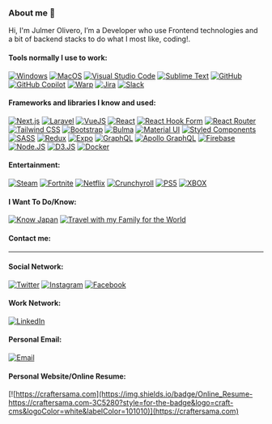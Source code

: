 ### About me 👋
Hi, I'm  Julmer Olivero, I’m a Developer who use Frontend technologies and a bit of backend stacks to do what I most like, coding!.


#### Tools normally I use to work:
[![Windows](https://img.shields.io/badge/Windows-0078D6?style=for-the-badge&logo=windows&logoColor=white&labelColor=101010)]()
[![MacOS](https://img.shields.io/badge/MacOS-000000?style=for-the-badge&logo=apple&logoColor=white&labelColor=101010)]()
[![Visual Studio Code](https://img.shields.io/badge/Visual_Studio_Code-007ACC?style=for-the-badge&logo=visual%20studio%20code&logoColor=white&labelColor=101010)]()
[![Sublime Text](https://img.shields.io/badge/Sublime_Text-FF9800?style=for-the-badge&logo=sublime%20text&logoColor=white&labelColor=101010)]()
[![GitHub](https://img.shields.io/badge/GitHub-3884FF?style=for-the-badge&logo=github&logoColor=white&labelColor=101010)]()
[![GitHub Copilot](https://img.shields.io/badge/Copilot-000000?style=for-the-badge&logo=copilot&logoColor=white&labelColor=101010)]()
[![Warp](https://img.shields.io/badge/warp-01A4FF?style=for-the-badge&logo=warp&logoColor=white&labelColor=101010)]()
[![Jira](https://img.shields.io/badge/Jira-0052CC?style=for-the-badge&logo=jira&logoColor=white&labelColor=101010)]()
[![Slack](https://img.shields.io/badge/Slack-4A154B?style=for-the-badge&logo=slack&logoColor=white&labelColor=101010)]()

#### Frameworks and libraries I know and used:
[![Next.js](https://img.shields.io/badge/Next.js-000?style=for-the-badge&logo=next.js&logoColor=white&labelColor=101010)]()
[![Laravel](https://img.shields.io/badge/Laravel-10-red?style=for-the-badge&logo=Laravel&logoColor=white&labelColor=101010)]()
[![VueJS](https://img.shields.io/badge/VueJS-green?style=for-the-badge&logo=vue.js&logoColor=white&labelColor=101010)]()
[![React](https://img.shields.io/badge/React-blue?style=for-the-badge&logo=react&logoColor=white&labelColor=101010)]()
[![React Hook Form](https://img.shields.io/badge/React_hook_form-EC5990?style=for-the-badge&logo=react%20hook%20form&logoColor=white&labelColor=101010)]()
[![React Router](https://img.shields.io/badge/React_Router-CA4245?style=for-the-badge&logo=react%20router&logoColor=white&labelColor=101010)]()
[![Tailwind CSS](https://img.shields.io/badge/Tailwind_CSS-06B6D4?style=for-the-badge&logo=tailwindcss&logoColor=white&labelColor=101010)]()
[![Bootstrap](https://img.shields.io/badge/Bootstrap-563D7C?style=for-the-badge&logo=bootstrap&logoColor=white&labelColor=101010)]()
[![Bulma](https://img.shields.io/badge/Bulma-00D1B2?style=for-the-badge&logo=bulma&logoColor=white&labelColor=101010)]()
[![Material UI](https://img.shields.io/badge/Material_UI-0081CB?style=for-the-badge&logo=materialui&logoColor=white&labelColor=101010)]()
[![Styled Components](https://img.shields.io/badge/Styled_Components-DB7093?style=for-the-badge&logo=styled-components&logoColor=white&labelColor=101010)]()
[![SASS](https://img.shields.io/badge/SASS-CC6699?style=for-the-badge&logo=sass&logoColor=white&labelColor=101010)]()
[![Redux](https://img.shields.io/badge/Redux-764ABC?style=for-the-badge&logo=redux&logoColor=white&labelColor=101010)]()
[![Expo](https://img.shields.io/badge/Expo-000020?style=for-the-badge&logo=expo&logoColor=white&labelColor=101010)]()
[![GraphQL](https://img.shields.io/badge/GraphQL-E10098?style=for-the-badge&logo=graphql&logoColor=white&labelColor=101010)]()
[![Apollo GraphQL](https://img.shields.io/badge/Apollo_GraphQL-311C87?style=for-the-badge&logo=apollo%20graphql&logoColor=white&labelColor=101010)]()
[![Firebase](https://img.shields.io/badge/Firebase-FFCA28?style=for-the-badge&logo=firebase&logoColor=white&labelColor=101010)]()
[![Node.JS](https://img.shields.io/badge/Node.JS-339933?style=for-the-badge&logo=node.js&logoColor=white&labelColor=101010)]()
[![D3.JS](https://img.shields.io/badge/D3.JS-F9A03C?style=for-the-badge&logo=d3.js&logoColor=white&labelColor=101010)]()
[![Docker](https://img.shields.io/badge/Docker-2496ED?style=for-the-badge&logo=docker&logoColor=white&labelColor=101010)]()

#### Entertainment:
[![Steam](https://img.shields.io/badge/Steam-004680?style=for-the-badge&logo=steam&logoColor=white&labelColor=101010)]()
[![Fortnite](https://img.shields.io/badge/Fortnite-004680?style=for-the-badge&logo=epicgames&logoColor=white&labelColor=101010)]()
[![Netflix](https://img.shields.io/badge/Netflix-E50914?style=for-the-badge&logo=netflix&logoColor=white&labelColor=101010)]()
[![Crunchyroll](https://img.shields.io/badge/Crunchyroll-F47521?style=for-the-badge&logo=crunchyroll&logoColor=white&labelColor=101010)]()
[![PS5](https://img.shields.io/badge/PS5-003791?style=for-the-badge&logo=playstation&logoColor=white&labelColor=101010)]()
[![XBOX](https://img.shields.io/badge/Xbox-107C10?style=for-the-badge&logo=xbox&logoColor=white&labelColor=101010)]()

#### I Want To Do/Know:
[![Know Japan](https://img.shields.io/badge/Know_Japan-B41717?style=for-the-badge&logo=jinja&logoColor=white&labelColor=101010)]()
[![Travel with my Family for the World](https://img.shields.io/badge/More_Travels-F79025?style=for-the-badge&logo=americanairlines&logoColor=white&labelColor=101010)]()


#### Contact me:
<hr />

#### Social Network:
[![Twitter](https://img.shields.io/badge/Twitter-@craftersama-1DA1F2?style=for-the-badge&logo=twitter&logoColor=white&labelColor=101010)](https://twitter.com/craftersama)
[![Instagram](https://img.shields.io/badge/Instagram-@craftersama-E4405F?style=for-the-badge&logo=instagram&logoColor=white&labelColor=101010)](https://instagram.com/craftersama)
[![Facebook](https://img.shields.io/badge/Facebook-@craftersama-1877F2?style=for-the-badge&logo=facebook&logoColor=white&labelColor=101010)](https://facebook.com/craftersama)

#### Work Network:
[![LinkedIn](https://img.shields.io/badge/LinkedIn-Julmer_Olivero-0077B5?style=for-the-badge&logo=linkedin&logoColor=white&labelColor=101010)](https://www.linkedin.com/in/julmerolivero/)

#### Personal Email:
[![Email](https://img.shields.io/badge/jolivero.03@gmail.com-my_personal_email_-D14836?style=for-the-badge&logo=gmail&logoColor=white&labelColor=101010)](mailto:jolivero.03@gmail.com)

#### Personal Website/Online Resume:
[![https://craftersama.com](https://img.shields.io/badge/Online_Resume-https://craftersama.com-3C5280?style=for-the-badge&logo=craft-cms&logoColor=white&labelColor=101010)](https://craftersama.com)
